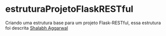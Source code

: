 # estruturaProjetoFlaskRESTful
Criando uma estrutura base para um projeto Flask-RESTful, essa estrutura foi descrita [Shalabh Aggarwal](https://code.tutsplus.com/pt/tutorials/building-restful-apis-with-flask-diy--cms-26625) 
